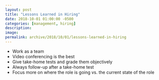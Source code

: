 ```yaml
---
layout: post
title: "Lessons Learned in Hiring"
date: 2018-10-01 01:00:00 -0500
categories: [management, hiring]
description: 
image: 
permalink: archive/2018/10/01/lessons-learned-in-hiring
---
```


* Work as a team
* Video conferencing is the best
* Give take-home tests and grade them objectively
* Always follow-up after a take-home test
* Focus more on where the role is going vs. the current state of the role